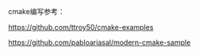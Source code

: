 cmake编写参考：

https://github.com/ttroy50/cmake-examples

https://github.com/pabloariasal/modern-cmake-sample




